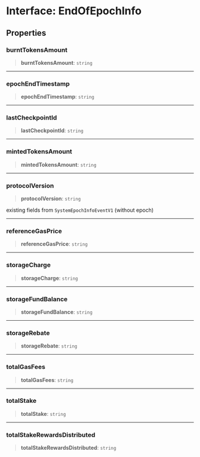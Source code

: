 # Interface: EndOfEpochInfo

## Properties

### burntTokensAmount

> **burntTokensAmount**: `string`

---

### epochEndTimestamp

> **epochEndTimestamp**: `string`

---

### lastCheckpointId

> **lastCheckpointId**: `string`

---

### mintedTokensAmount

> **mintedTokensAmount**: `string`

---

### protocolVersion

> **protocolVersion**: `string`

existing fields from `SystemEpochInfoEventV1` (without epoch)

---

### referenceGasPrice

> **referenceGasPrice**: `string`

---

### storageCharge

> **storageCharge**: `string`

---

### storageFundBalance

> **storageFundBalance**: `string`

---

### storageRebate

> **storageRebate**: `string`

---

### totalGasFees

> **totalGasFees**: `string`

---

### totalStake

> **totalStake**: `string`

---

### totalStakeRewardsDistributed

> **totalStakeRewardsDistributed**: `string`
